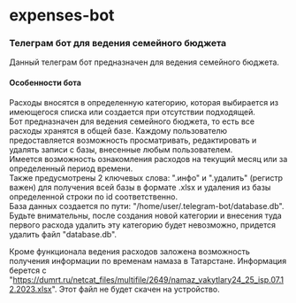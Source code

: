 # expenses-bot
### Телеграм бот для ведения семейного бюджета

Данный телеграм бот предназначен для ведения семейного бюджета.


#### Особенности бота

Расходы вносятся в определенную категорию, которая выбирается из имеющегося списка или создается при отсутствии подходящей.\
Бот предназначен для ведения семейного бюджета, то есть все расходы хранятся в общей базе. Каждому пользователю предоставляется возможность просматривать, редактировать и удалять записи с базы, внесенные любым пользователем.\
Имеется возможность ознакомления расходов на текущий месяц или за определенный период времени.\
Также предусмотрены 2 ключевых слова: ".инфо" и ".удалить" (регистр важен) для получения всей базы в формате .xlsx и удаления из базы определенной строки по id соответственно.\
База данных создается по пути: "/home/user/.telegram-bot/database.db".\
Будьте внимательны, после создания новой категории и внесения туда первого расхода удалить эту категорию будет невозможно, придется удалить файл "database.db".

Кроме функционала ведения расходов заложена возможность получения информации по временам намаза в Татарстане. Информация берется с "https://dumrt.ru/netcat_files/multifile/2649/namaz_vakytlary24_25_isp.07.12.2023.xlsx". Этот файл не будет скачен на устройство.


